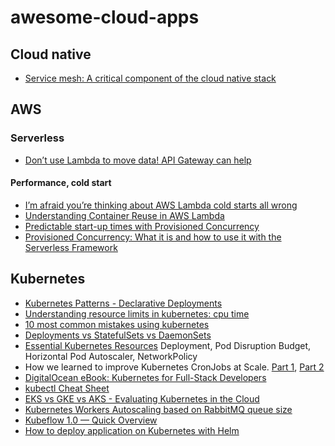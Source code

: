# awesome-cloud-apps

## Cloud native

* [Service mesh: A critical component of the cloud native stack](https://www.cncf.io/blog/2017/04/26/service-mesh-critical-component-cloud-native-stack/)

## AWS

### Serverless

* [Don’t use Lambda to move data! API Gateway can help](https://levelup.gitconnected.com/dont-use-lambda-to-move-data-api-gateway-can-help-fe899df239e6)

#### Performance, cold start

* [I’m afraid you’re thinking about AWS Lambda cold starts all wrong](https://theburningmonk.com/2018/01/im-afraid-youre-thinking-about-aws-lambda-cold-starts-all-wrong/)
* [Understanding Container Reuse in AWS Lambda](https://aws.amazon.com/blogs/compute/container-reuse-in-lambda/)
* [Predictable start-up times with Provisioned Concurrency](https://aws.amazon.com/blogs/compute/new-for-aws-lambda-predictable-start-up-times-with-provisioned-concurrency/)
* [Provisioned Concurrency: What it is and how to use it with the Serverless Framework](https://www.serverless.com/blog/aws-lambda-provisioned-concurrency)

## Kubernetes

* [Kubernetes Patterns - Declarative Deployments](https://www.magalix.com/blog/kubernetes-patterns-declarative-deployments)
* [Understanding resource limits in kubernetes: cpu time](https://medium.com/@betz.mark/understanding-resource-limits-in-kubernetes-cpu-time-9eff74d3161b)
* [10 most common mistakes using kubernetes](https://blog.pipetail.io/posts/2020-05-04-most-common-mistakes-k8s/)
* [Deployments vs StatefulSets vs DaemonSets](https://medium.com/stakater/k8s-deployments-vs-statefulsets-vs-daemonsets-60582f0c62d4)
* [Essential Kubernetes Resources](https://medium.com/better-programming/essential-kubernetes-resources-2ccb250bcf44)
  Deployment, Pod Disruption Budget, Horizontal Pod Autoscaler, NetworkPolicy
* How we learned to improve Kubernetes CronJobs at Scale. [Part 1](https://eng.lyft.com/improving-kubernetes-cronjobs-at-scale-part-1-cf1479df98d4?gi=4912bee4ede), [Part 2](https://eng.lyft.com/how-we-learned-to-improve-kubernetes-cronjobs-at-scale-part-2-of-2-dad0c973ffca)
* [DigitalOcean eBook: Kubernetes for Full-Stack Developers](https://www.digitalocean.com/community/books/digitalocean-ebook-kubernetes-for-full-stack-developers)
* [kubectl Cheat Sheet](https://kubernetes.io/docs/reference/kubectl/cheatsheet/)
* [EKS vs GKE vs AKS - Evaluating Kubernetes in the Cloud](https://www.stackrox.com/post/2020/10/eks-vs-gke-vs-aks/)
* [Kubernetes Workers Autoscaling based on RabbitMQ queue size](https://itnext.io/kubernetes-workers-autoscaling-based-on-rabbitmq-queue-size-cb0803193cdf)
* [Kubeflow 1.0 — Quick Overview](https://medium.com/@bv_subhash/kubeflow-1-0-quick-overview-d515834d3c67)
* [How to deploy application on Kubernetes with Helm](https://wkrzywiec.medium.com/how-to-deploy-application-on-kubernetes-with-helm-39f545ad33b8)

